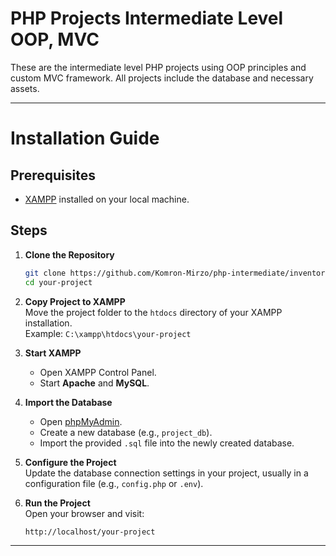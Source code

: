 # PHP Projects Intermediate Level OOP, MVC
These are the intermediate level PHP projects using OOP principles and custom MVC framework. All projects include the database and necessary assets.

---

# Installation Guide  

## Prerequisites  
- [XAMPP](https://www.apachefriends.org/) installed on your local machine.  

## Steps  

1. **Clone the Repository**  
   ```bash
   git clone https://github.com/Komron-Mirzo/php-intermediate/inventory-management.git
   cd your-project
   ```  

2. **Copy Project to XAMPP**  
   Move the project folder to the `htdocs` directory of your XAMPP installation.  
   Example: `C:\xampp\htdocs\your-project`  

3. **Start XAMPP**  
   - Open XAMPP Control Panel.  
   - Start **Apache** and **MySQL**.  

4. **Import the Database**  
   - Open [phpMyAdmin](http://localhost/phpmyadmin).  
   - Create a new database (e.g., `project_db`).  
   - Import the provided `.sql` file into the newly created database.  

5. **Configure the Project**  
   Update the database connection settings in your project, usually in a configuration file (e.g., `config.php` or `.env`).  

6. **Run the Project**  
   Open your browser and visit:  
   ```  
   http://localhost/your-project  
   ```  

---  
